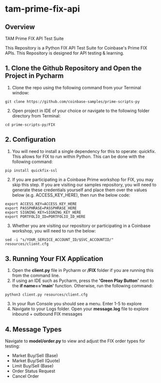 # tam-prime-fix-api

## Overview

TAM Prime FIX API Test Suite

This Repository is a Python FIX API Test Suite for Coinbase's Prime FIX APIs.  This Repository is
designed for API testing & learning.

## 1. Clone the Github Repository and Open the Project in Pycharm

1. Clone the repo using the following command from your Terminal window: 
```
git clone https://github.com/coinbase-samples/prime-scripts-py
```

2. Open project in IDE of your choice or navigate to the following folder directory from Terminal:  
```
cd prime-scripts-py/FIX
```

## 2.  Configuration

1. You will need to install a single dependency for this to operate: quickfix. This allows for FIX to run within Python. This can be done with the following command: 
    
```
pip install quickfix-ssl
```

2. If you are participating in a Coinbase Prime workshop for FIX, you may skip this step. If you are visiting our samples repository, you will need to generate these credentials yourself and place them over the values below (e.g. ACCESS_KEY_HERE), then run the below code:

```
export ACCESS_KEY=ACCESS_KEY_HERE
export PASSPHRASE=PASSPHRASE_HERE
export SIGNING_KEY=SIGNING_KEY_HERE
export PORTFOLIO_ID=PORTFOLIO_ID_HERE
```
3. Whether you are visiting our repository or participating in a Coinbase workshop, you will need to run the below:

```
sed -i "s/YOUR_SERVICE_ACCOUNT_ID/$SVC_ACCOUNTID/" resources/client.cfg
```

## 3.  Running Your FIX Application

1. Open the **client.py** file in Pycharm or **/FIX** folder if you are running this from the command line.
2. If using an IDE such as Pycharm, press the **'Green Play Button'** next to the **if __name__=='__main__'** function. Otherwise, run the following command:
```
python3 client.py resources/client.cfg
```
3. In your Run Console you should see a menu.  Enter 1-5 to explore
4. Navigate to your Logs folder. Open your **message.log** file to explore inbound + outbound FIX messages

## 4.  Message Types

Navigate to **model/order.py** to view and adjust the FIX order types for testing:

- Market Buy/Sell (Base)
- Market Buy/Sell (Quote)
- Limit Buy/Sell (Base)
- Order Status Request
- Cancel Order